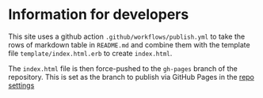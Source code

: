 # Information for developers

This site uses a github action `.github/workflows/publish.yml` to take the rows of markdown table in `README.md` and combine them with the template file `template/index.html.erb` to create `index.html`.

The `index.html` file is then force-pushed to the `gh-pages` branch of the repository. This is set as the branch to publish via GitHub Pages in the [repo settings](https://github.com/digitalronin/acronyms/settings)
